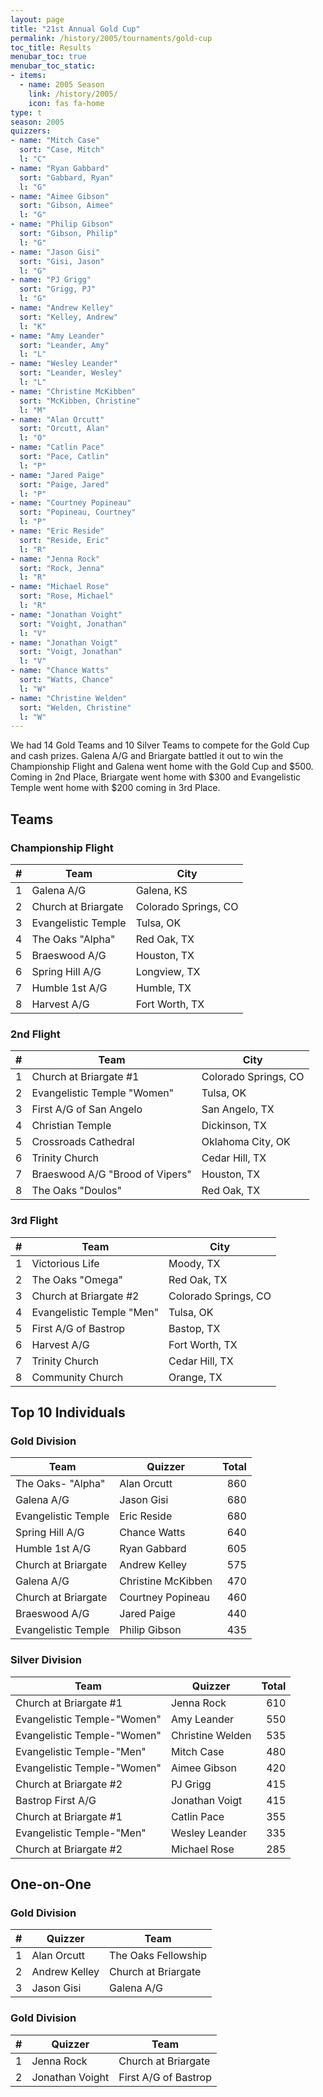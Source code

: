 ```yaml
---
layout: page
title: "21st Annual Gold Cup"
permalink: /history/2005/tournaments/gold-cup
toc_title: Results
menubar_toc: true
menubar_toc_static:
- items:
  - name: 2005 Season
    link: /history/2005/
    icon: fas fa-home
type: t
season: 2005
quizzers:
- name: "Mitch Case"
  sort: "Case, Mitch"
  l: "C"
- name: "Ryan Gabbard"
  sort: "Gabbard, Ryan"
  l: "G"
- name: "Aimee Gibson"
  sort: "Gibson, Aimee"
  l: "G"
- name: "Philip Gibson"
  sort: "Gibson, Philip"
  l: "G"
- name: "Jason Gisi"
  sort: "Gisi, Jason"
  l: "G"
- name: "PJ Grigg"
  sort: "Grigg, PJ"
  l: "G"
- name: "Andrew Kelley"
  sort: "Kelley, Andrew"
  l: "K"
- name: "Amy Leander"
  sort: "Leander, Amy"
  l: "L"
- name: "Wesley Leander"
  sort: "Leander, Wesley"
  l: "L"
- name: "Christine McKibben"
  sort: "McKibben, Christine"
  l: "M"
- name: "Alan Orcutt"
  sort: "Orcutt, Alan"
  l: "O"
- name: "Catlin Pace"
  sort: "Pace, Catlin"
  l: "P"
- name: "Jared Paige"
  sort: "Paige, Jared"
  l: "P"
- name: "Courtney Popineau"
  sort: "Popineau, Courtney"
  l: "P"
- name: "Eric Reside"
  sort: "Reside, Eric"
  l: "R"
- name: "Jenna Rock"
  sort: "Rock, Jenna"
  l: "R"
- name: "Michael Rose"
  sort: "Rose, Michael"
  l: "R"
- name: "Jonathan Voight"
  sort: "Voight, Jonathan"
  l: "V"
- name: "Jonathan Voigt"
  sort: "Voigt, Jonathan"
  l: "V"
- name: "Chance Watts"
  sort: "Watts, Chance"
  l: "W"
- name: "Christine Welden"
  sort: "Welden, Christine"
  l: "W"
---
```


We had 14 Gold Teams and 10 Silver Teams to compete for the Gold Cup and cash prizes. Galena A/G and Briargate battled it out to win the Championship Flight and Galena went home with the Gold Cup
and $500. Coming in 2nd Place, Briargate went home with $300 and Evangelistic Temple went home with $200 coming in 3rd Place.

## Teams

### Championship Flight

|    # | Team                | City                 |
| ---: | ------------------- | -------------------- |
|    1 | Galena A/G          | Galena, KS           |
|    2 | Church at Briargate | Colorado Springs, CO |
|    3 | Evangelistic Temple | Tulsa, OK            |
|    4 | The Oaks "Alpha"    | Red Oak, TX          |
|    5 | Braeswood A/G       | Houston, TX          |
|    6 | Spring Hill A/G     | Longview, TX         |
|    7 | Humble 1st A/G      | Humble, TX           |
|    8 | Harvest A/G         | Fort Worth, TX       |

### 2nd Flight

|    # | Team                            | City                 |
| ---: | ------------------------------- | -------------------- |
|    1 | Church at Briargate #1          | Colorado Springs, CO |
|    2 | Evangelistic Temple "Women"     | Tulsa, OK            |
|    3 | First A/G of San Angelo         | San Angelo, TX       |
|    4 | Christian Temple                | Dickinson, TX        |
|    5 | Crossroads Cathedral            | Oklahoma City, OK    |
|    6 | Trinity Church                  | Cedar Hill, TX       |
|    7 | Braeswood A/G "Brood of Vipers" | Houston, TX          |
|    8 | The Oaks "Doulos"               | Red Oak, TX          |

### 3rd Flight

|    # | Team                      | City                 |
| ---: | ------------------------- | -------------------- |
|    1 | Victorious Life           | Moody, TX            |
|    2 | The Oaks "Omega"          | Red Oak, TX          |
|    3 | Church at Briargate #2    | Colorado Springs, CO |
|    4 | Evangelistic Temple "Men" | Tulsa, OK            |
|    5 | First A/G of Bastrop      | Bastop, TX           |
|    6 | Harvest A/G               | Fort Worth, TX       |
|    7 | Trinity Church            | Cedar Hill, TX       |
|    8 | Community Church          | Orange, TX           |

## Top 10 Individuals

### Gold Division

| Team                | Quizzer            | Total |
| ------------------- | ------------------ | ----: |
| The Oaks- "Alpha"   | Alan Orcutt        |   860 |
| Galena A/G          | Jason Gisi         |   680 |
| Evangelistic Temple | Eric Reside        |   680 |
| Spring Hill A/G     | Chance Watts       |   640 |
| Humble 1st A/G      | Ryan Gabbard       |   605 |
| Church at Briargate | Andrew Kelley      |   575 |
| Galena A/G          | Christine McKibben |   470 |
| Church at Briargate | Courtney Popineau  |   460 |
| Braeswood A/G       | Jared Paige        |   440 |
| Evangelistic Temple | Philip Gibson      |   435 |

### Silver Division

| Team                        | Quizzer          | Total |
| --------------------------- | ---------------- | ----: |
| Church at Briargate #1      | Jenna Rock       |   610 |
| Evangelistic Temple-"Women" | Amy Leander      |   550 |
| Evangelistic Temple-"Women" | Christine Welden |   535 |
| Evangelistic Temple-"Men"   | Mitch Case       |   480 |
| Evangelistic Temple-"Women" | Aimee Gibson     |   420 |
| Church at Briargate #2      | PJ Grigg         |   415 |
| Bastrop First A/G           | Jonathan Voigt   |   415 |
| Church at Briargate #1      | Catlin Pace      |   355 |
| Evangelistic Temple-"Men"   | Wesley Leander   |   335 |
| Church at Briargate #2      | Michael Rose     |   285 |

## One-on-One

### Gold Division

|    # | Quizzer       | Team                |
| ---: | ------------- | ------------------- |
|    1 | Alan Orcutt   | The Oaks Fellowship |
|    2 | Andrew Kelley | Church at Briargate |
|    3 | Jason Gisi    | Galena A/G          |

### Gold Division

|    # | Quizzer         | Team                 |
| ---: | --------------- | -------------------- |
|    1 | Jenna Rock      | Church at Briargate  |
|    2 | Jonathan Voight | First A/G of Bastrop |